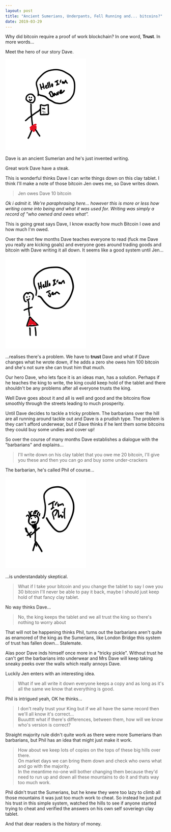 ```yaml
---
layout: post
title: "Ancient Sumerians, Underpants, Fell Running and... bitcoins?"
date: 2019-03-29
---
```


Why did bitcoin require a proof of work blockchain? In one word, **Trust**.  In more words...

Meet the hero of our story Dave. 

![Hello I'm Dave](/assets/images/imdave.png)

Dave is an ancient Sumerian and he's just invented writing. 

Great work Dave have a steak.

This is wonderful thinks Dave I can write things down on this clay tablet.  I think I'll make a note of those bitcoin Jen owes me, so Dave writes down.

> Jen owes Dave 10 bitcoin

*Ok i admit it.  We're paraphrasing here... however this is more or less how writing came into being and what it was used for. Writing was simply a record of "who owned and owes what".*

This is going great says Dave, I know exactly how much Bitcoin I owe and how much I'm owed. 

Over the next few months Dave teaches everyone to read (fuck me Dave you really are kicking goals) and everyone goes around trading goods and bitcoin with Dave writing it all down.  It seems like a good system until Jen...

![Hello I'm Jen](/assets/images/imjen.png)

 ...realises there's a problem.  We have to **trust** Dave and what if Dave changes what he wrote down, if he adds a zero she owes him 100 bitcoin and she's not sure she can trust him that much.

Our hero Dave, who lets face it is an ideas man, has a solution.  Perhaps if he teaches the king to write, the king could keep hold of the tablet and there shouldn't be any problems after all everyone trusts the king.

Well Dave goes about it and all is well and good and the bitcoins flow smoothly through the streets leading to much prosperity.

Until Dave decides to tackle a tricky problem. The barbarians over the hill are all running around tackle out and Dave is a prudish type.  The problem is they can't afford underwear, but if Dave thinks if he lent them some bitcoins they could buy some undies and cover up!

So over the course of many months Dave establishes a dialogue with the "barbarians" and explains...

> I'll write down on his clay tablet that you owe me 20 bitcoin, I'll give you these and then you can go and buy some under-crackers

The barbarian, he's called Phil of course...

![Hi I'm Phil](/assets/images/imphil.png)

...is understandably skeptical.

> What if I take your bitcoin and you change the tablet to say I owe you 30 bitcoin I'll never be able to pay it back, maybe I should just keep hold of that fancy clay tablet.

No way thinks Dave...

> No, the king keeps the tablet and we all trust the king so there's nothing to worry about

That will not be happening thinks Phil, turns out the barbarians aren't quite as enamored of the king as the Sumerians, like London Bridge this system of trust has fallen down... Stalemate.

Alas poor Dave inds himself once more in a "tricky pickle".  Without trust he can't get the barbarians into underwear and Mrs Dave will keep taking sneaky peeks over the walls which really annoys Dave.

Luckily Jen enters with an interesting idea.

> What if we all write it down everyone keeps a copy and as long as it's all the same we know that everything is good.

Phil is intrigued yeah, OK he thinks...

> I don't really trust your King but if we all have the same record then we'll all know it's correct...<br />
> Buuutttt what if there's differences, between them, how will we know who's version is correct?

Straight majority rule didn't quite work as there were more Sumerians than barbarians, but Phil has an idea that might just make it work.

> How about we keep lots of copies on the tops of these big hills over there.<br />On market days we can bring them down and check who owns what and go with the majority.<br />In the meantime no-one will bother changing them because they'd need to run up and down all these mountains to do it and thats way too much work.

Phil didn't trust the Sumerians, but he knew they were too lazy to climb all those mountains it was just too much work to cheat. So instead he just put his trust in this simple system, watched the hills to see if anyone started trying to cheat and verified the answers on his own self soveriegn clay tablet.

And that dear readers is the history of money. 